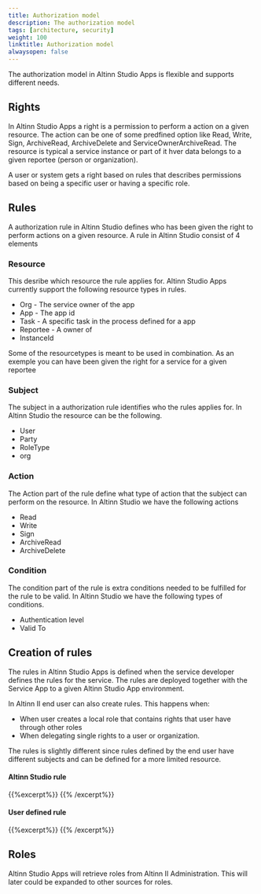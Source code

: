 ```yaml
---
title: Authorization model
description: The authorization model 
tags: [architecture, security]
weight: 100
linktitle: Authorization model
alwaysopen: false
---
```

The authorization model in Altinn Studio Apps is flexible and supports different needs. 

## Rights
In Altinn Studio Apps a right is a permission to perform a action on a given resource. 
The action can be one of some predfined option like Read, Write, Sign, ArchiveRead, ArchiveDelete and ServiceOwnerArchiveRead.
The resource is typical a service instance or part of it hver data belongs to a given reportee (person or organization).

A user or system gets a right based on rules that describes permissions based on being a specific user or having a specific role.

## Rules
A authorization rule in Altinn Studio defines who has been given the right to perform actions on a given resource.
A rule in Altinn Studio consist of 4 elements

### Resource
This desribe which resource the rule applies for. Altinn Studio Apps currently support the following resource types in rules.

- Org - The service owner of the app
- App - The app id
- Task - A specific task in the process defined for a app
- Reportee - A owner of 
- InstanceId

Some of the resourcetypes is meant to be used in combination. As an exemple you can have been given the right for a service for a given reportee

### Subject
The subject in a authorization rule identifies who the rules applies for. In Altinn Studio the resource can be the following.

- User
- Party
- RoleType
- org

### Action
The Action part of the rule define what type of action that the subject can perform on the resource.
In Altinn Studio we have the following actions

- Read
- Write
- Sign
- ArchiveRead
- ArchiveDelete

### Condition
The condition part of the rule is extra conditions needed to be fulfilled for the rule to be valid. In Altinn Studio
we have the following types of conditions.

- Authentication level
- Valid To

## Creation of rules
The rules in Altinn Studio Apps is defined when the service developer defines the rules for the service. 
The rules are deployed together with the Service App to a given Altinn Studio App environment.

In Altinn II end user can also create rules. This happens when:
- When user creates a local role that contains rights that user have through other roles
- When delegating single rights to a user or organization.

The rules is slightly different since rules defined by the end user have different subjects and can be defined for a more limited resource.

#### Altinn Studio rule

{{%excerpt%}}
<object data="/architecture/security/authorization/altinn-platform/authorization_rule_defined_in_altinnstudio.svg" type="image/svg+xml" style="width: 100%;"></object>
{{% /excerpt%}}

#### User defined rule 

{{%excerpt%}}
<object data="/architecture/security/authorization/altinn-platform/authorization_rule_defined_by_user.svg" type="image/svg+xml" style="width: 100%;"></object>
{{% /excerpt%}}


## Roles
Altinn Studio Apps will retrieve roles from Altinn II Administration. This will later could be expanded to other sources for roles. 

















